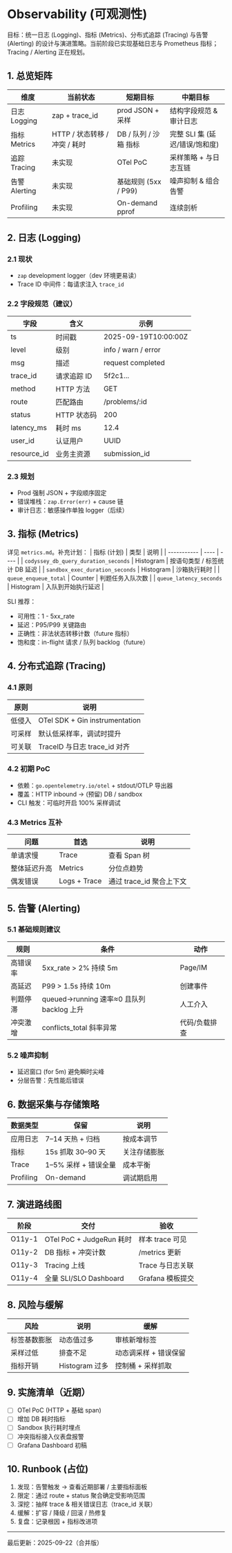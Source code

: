 <!-- 合并：已整合原根 observability.md + backend/observability.md。 -->

# Observability (可观测性)

目标：统一日志 (Logging)、指标 (Metrics)、分布式追踪 (Tracing) 与告警 (Alerting) 的设计与演进策略。当前阶段已实现基础日志与 Prometheus 指标；Tracing / Alerting 正在规划。

## 1. 总览矩阵
| 维度 | 当前状态 | 短期目标 | 中期目标 |
| ---- | -------- | -------- | -------- |
| 日志 Logging | zap + trace_id | prod JSON + 采样 | 结构字段规范 & 审计日志 |
| 指标 Metrics | HTTP / 状态转移 / 冲突 / 耗时 | DB / 队列 / 沙箱 指标 | 完整 SLI 集 (延迟/错误/饱和度) |
| 追踪 Tracing | 未实现 | OTel PoC | 采样策略 + 与日志互链 |
| 告警 Alerting | 未实现 | 基础规则 (5xx / P99) | 噪声抑制 & 组合告警 |
| Profiling | 未实现 | On-demand pprof | 连续剖析 |

## 2. 日志 (Logging)
### 2.1 现状
- `zap` development logger（dev 环境更易读）
- Trace ID 中间件：每请求注入 `trace_id`

### 2.2 字段规范（建议）
| 字段 | 含义 | 示例 |
| ---- | ---- | ---- |
| ts | 时间戳 | 2025-09-19T10:00:00Z |
| level | 级别 | info / warn / error |
| msg | 描述 | request completed |
| trace_id | 请求追踪 ID | 5f2c1... |
| method | HTTP 方法 | GET |
| route | 匹配路由 | /problems/:id |
| status | HTTP 状态码 | 200 |
| latency_ms | 耗时 ms | 12.4 |
| user_id | 认证用户 | UUID |
| resource_id | 业务主资源 | submission_id |

### 2.3 规划
- Prod 强制 JSON + 字段顺序固定
- 错误堆栈：`zap.Error(err)` + cause 链
- 审计日志：敏感操作单独 logger（后续）

## 3. 指标 (Metrics)
详见 `metrics.md`。补充计划：
| 指标 (计划) | 类型 | 说明 |
| ----------- | ---- | ---- |
| `codyssey_db_query_duration_seconds` | Histogram | 按语句类型 / 标签统计 DB 延迟 |
| `sandbox_exec_duration_seconds` | Histogram | 沙箱执行耗时 |
| `queue_enqueue_total` | Counter | 判题任务入队次数 |
| `queue_latency_seconds` | Histogram | 入队到开始执行延迟 |

SLI 推荐：
- 可用性：1 - 5xx_rate
- 延迟：P95/P99 关键路由
- 正确性：非法状态转移计数（future 指标）
- 饱和度：in-flight 请求 / 队列 backlog（future）

## 4. 分布式追踪 (Tracing)
### 4.1 原则
| 原则 | 说明 |
| ---- | ---- |
| 低侵入 | OTel SDK + Gin instrumentation |
| 可采样 | 默认低采样率，调试时提升 |
| 可关联 | TraceID 与日志 trace_id 对齐 |

### 4.2 初期 PoC
- 依赖：`go.opentelemetry.io/otel` + stdout/OTLP 导出器
- 覆盖：HTTP inbound → (预留) DB / sandbox
- CLI 触发：可临时开启 100% 采样调试

### 4.3 Metrics 互补
| 问题 | 首选 | 说明 |
| ---- | ---- | ---- |
| 单请求慢 | Trace | 查看 Span 树 |
| 整体延迟升高 | Metrics | 分位点趋势 |
| 偶发错误 | Logs + Trace | 通过 trace_id 聚合上下文 |

## 5. 告警 (Alerting)
### 5.1 基础规则建议
| 规则 | 条件 | 动作 |
| ---- | ---- | ---- |
| 高错误率 | 5xx_rate > 2% 持续 5m | Page/IM |
| 高延迟 | P99 > 1.5s 持续 10m | 创建事件 |
| 判题停滞 | queued->running 速率≈0 且队列 backlog 上升 | 人工介入 |
| 冲突激增 | conflicts_total 斜率异常 | 代码/负载排查 |

### 5.2 噪声抑制
- 延迟窗口 (for 5m) 避免瞬时尖峰
- 分层告警：先性能后错误

## 6. 数据采集与存储策略
| 数据类型 | 保留 | 说明 |
| -------- | ---- | ---- |
| 应用日志 | 7–14 天热 + 归档 | 按成本调节 |
| 指标 | 15s 抓取 30–90 天 | 关注存储膨胀 |
| Trace | 1–5% 采样 + 错误全量 | 成本平衡 |
| Profiling | On-demand | 调试期启用 |

## 7. 演进路线图
| 阶段 | 交付 | 验收 |
| ---- | ---- | ---- |
| O11y-1 | OTel PoC + JudgeRun 耗时 | 样本 trace 可见 |
| O11y-2 | DB 指标 + 冲突计数 | /metrics 更新 |
| O11y-3 | Tracing 上线 | Trace 与日志关联 |
| O11y-4 | 全量 SLI/SLO Dashboard | Grafana 模板提交 |

## 8. 风险与缓解
| 风险 | 说明 | 缓解 |
| ---- | ---- | ---- |
| 标签基数膨胀 | 动态值过多 | 审核新增标签 |
| 采样过低 | 排查不足 | 动态调采样 + 错误保留 |
| 指标开销 | Histogram 过多 | 控制桶 + 采样抓取 |

## 9. 实施清单（近期）
- [ ] OTel PoC (HTTP + 基础 span)
- [ ] 增加 DB 耗时指标
- [ ] Sandbox 执行耗时埋点
- [ ] 冲突指标接入仪表盘报警
- [ ] Grafana Dashboard 初稿

## 10. Runbook (占位)
1. 发现：告警触发 → 查看近期部署 / 主要指标面板
2. 限定：通过 route + status 聚合确定受影响范围
3. 深挖：抽样 trace & 相关错误日志（trace_id 关联）
4. 缓解：扩容 / 降级 / 回滚 / 热修复
5. 复盘：记录根因 + 指标改进项

---
最后更新：2025-09-22（合并版）
